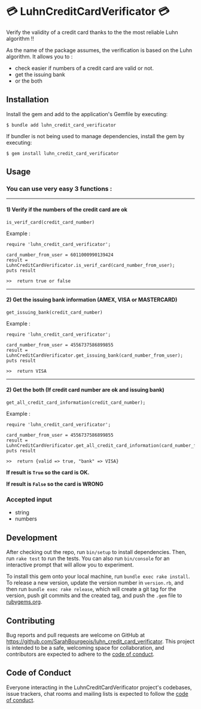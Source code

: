 # :credit_card: LuhnCreditCardVerificator :credit_card:

Verify the validity of a credit card thanks to the the most reliable Luhn algorithm !!

As the name of the package assumes, the verification is based on the Luhn algorithm. It allows you to :
- check easier if numbers of a credit card are valid or not.
- get the issuing bank
- or the both



## Installation

Install the gem and add to the application's Gemfile by executing:

    $ bundle add luhn_credit_card_verificator

If bundler is not being used to manage dependencies, install the gem by executing:

    $ gem install luhn_credit_card_verificator

## Usage

###  You can use very easy 3 functions : 

----

#### 1) Verify if the numbers of the credit card are ok
```
is_verif_card(credit_card_number)
```
Example : 
```
require 'luhn_credit_card_verificator';

card_number_from_user = 6011000990139424
result = LuhnCreditCardVerificator.is_verif_card(card_number_from_user);
puts result

>>  return true or false
```
---

#### 2) Get the issuing bank information (AMEX, VISA or MASTERCARD)
```
get_issuing_bank(credit_card_number)
```
Example : 
```
require 'luhn_credit_card_verificator';

card_number_from_user = 4556737586899855
result = LuhnCreditCardVerificator.get_issuing_bank(card_number_from_user);
puts result

>>  return VISA 
```

---

#### 2) Get the both (If credit card number are ok and issuing bank)

```
get_all_credit_card_information(credit_card_number);
```
Example :
```
require 'luhn_credit_card_verificator';

card_number_from_user = 4556737586899855
result = LuhnCreditCardVerificator.get_all_credit_card_information(card_number_from_user);
puts result

>>  return {valid => true, "bank" => VISA} 
```

__If result is `True` so the card is OK.__

__If result is `False` so the card is WRONG__

### Accepted input 
- string 
- numbers


## Development

After checking out the repo, run `bin/setup` to install dependencies. Then, run `rake test` to run the tests. You can also run `bin/console` for an interactive prompt that will allow you to experiment.

To install this gem onto your local machine, run `bundle exec rake install`. To release a new version, update the version number in `version.rb`, and then run `bundle exec rake release`, which will create a git tag for the version, push git commits and the created tag, and push the `.gem` file to [rubygems.org](https://rubygems.org).

## Contributing

Bug reports and pull requests are welcome on GitHub at https://github.com/SarahBourgeois/luhn_credit_card_verificator. This project is intended to be a safe, welcoming space for collaboration, and contributors are expected to adhere to the [code of conduct](https://github.com/[USERNAME]/luhn_credit_card_verificator/blob/master/CODE_OF_CONDUCT.md).

## Code of Conduct

Everyone interacting in the LuhnCreditCardVerificator project's codebases, issue trackers, chat rooms and mailing lists is expected to follow the [code of conduct](https://github.com/[USERNAME]/luhn_credit_card_verificator/blob/master/CODE_OF_CONDUCT.md).
